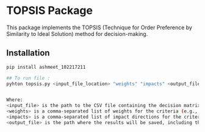 # TOPSIS Package

This package implements the TOPSIS (Technique for Order Preference by Similarity to Ideal Solution) method for decision-making.

## Installation
```bash
pip install ashmeet_102217211

## To run file :
pyhton topsis.py <input_file_location> "weights" "impacts" <output_file_location.csv>


Where:
<input_file> is the path to the CSV file containing the decision matrix.
<weights> is a comma-separated list of weights for the criteria (e.g., 1,1,1,1).
<impacts> is a comma-separated list of impact directions for the criteria (e.g., +,+,-,- where + indicates a benefit criterion and - indicates a cost criterion).
<output_file> is the path where the results will be saved, including the TOPSIS score and rank for each alternative.